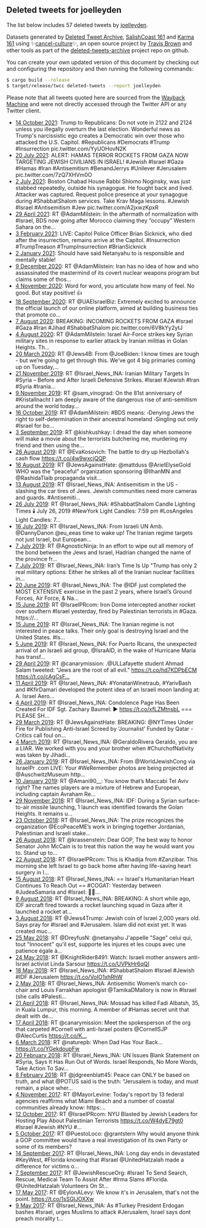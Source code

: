 ## Deleted tweets for joelleyden

The list below includes 57 deleted tweets by
[joelleyden](https://twitter.com/joelleyden).


Datasets generated by [Deleted Tweet Archive](https://twitter.com/deletedtweet161), [SalishCoast 161](https://twitter.com/SalishCoastA) and [Karma 161](https://twitter.com/KarmaOneSixOne) using ✨[cancel-culture](https://github.com/travisbrown/cancel-culture)✨, an open source project by [Travis Brown](https://twitter.com/travisbrown) and other tools as part of the [deleted-tweets-archive](https://github.com/salcoast/deleted-tweets-archive/) project repo on github.

You can create your own updated version of this document by checking out and configuring the
repository and then running the following commands:

```bash
$ cargo build --release
$ target/release/twcc deleted-tweets --report joelleyden
```

Please note that all tweets quoted here are sourced from the
[Wayback Machine](https://web.archive.org) and were not directly accessed through the Twitter API or
any Twitter client.

* [14 October 2021](https://web.archive.org/web/20211014173220/https://twitter.com/joelleyden/status/1448703207207735306): Trump to Republicans: Do not vote in 2122 and 2124 unless you illegally overturn the last election.  Wonderful news as Trump's narcissistic ego creates a Democratic win over those who attacked the U.S. Capitol.   #Republicans   #Democrats   #Trump   #Insurrection  pic.twitter.com/YyUOHovN2K
* [20 July 2021](https://web.archive.org/web/20210720010141/https://twitter.com/joelleyden/status/1417288507702263810): ALERT: HAMAS TERROR ROCKETS FROM GAZA NOW TARGETING JEWISH CIVILIANS IN ISRAEL!    #Jewish   #Israel   #Gaza   #Hamas   #Iran   #Antisemitism   #BenandJerrys   #Unilever   #Jerusalem  pic.twitter.com/7zQ7XHVm0O
* [ 2 July 2021](https://web.archive.org/web/20210702023925/https://twitter.com/joelleyden/status/1410790143980621829): Boston Chabad House Rabbi Shlomo Noginsky,  was just stabbed repeatedly, outside his synagogue. He fought back and lived. Attacker was captured. Request police presence at your synagogue during  #ShabbatShalom  services. Take Krav Maga lessons.   #Jewish   #Israel   #Antisemitism    #Jew  pic.twitter.com/A2jxwzKpxR
* [29 April 2021](https://web.archive.org/web/20210429010035/https://twitter.com/joelleyden/status/1387572488067026944): RT @AdamMilstein: In the aftermath of normalization with #Israel, BDS now going after Morocco claiming they “occupy” Western Sahara on the…
* [ 3 February 2021](https://web.archive.org/web/20210203031247/https://twitter.com/joelleyden/status/1356802628911521795): LIVE: Capitol Police Officer Brian Sicknick, who died after the insurrection, remains arrive at the Capitol.   #Insurrection   #TrumpTreason   #TrumpInsurrection   #BrianSicknick
* [ 2 January 2021](https://web.archive.org/web/20210102195355/https://twitter.com/joelleyden/status/1345458255611523073): Should have said Netanyahu to is responsible and mentally stable!
* [ 9 December 2020](https://web.archive.org/web/20201209063704/https://twitter.com/joelleyden/status/1336560477799899137): RT @AdamMilstein: Iran has no idea of how and who assassinated the mastermind of its covert nuclear weapons program but claims some of thos…
* [ 4 November 2020](https://web.archive.org/web/20201104051451/https://twitter.com/joelleyden/status/1323856124135772161): Word for word, you articulate how many of feel. No good. But stay positive! 👍
* [18 September 2020](https://web.archive.org/web/20200918033403/https://twitter.com/joelleyden/status/1306798615189508096): RT @UAEIsraelBiz: Extremely excited to announce the official launch of our online platform, aimed at building business ties that promote co…
* [ 7 August 2020](https://web.archive.org/web/20200807054315/https://twitter.com/joelleyden/status/1291610755121504258): BREAKING: INCOMING ROCKETS FROM GAZA   #Israel   #Gaza   #Iran   #Jihad   #ShabbatShalom  pic.twitter.com/6V8kYy2ytJ
* [ 4 August 2020](https://web.archive.org/web/20200804105251/https://twitter.com/joelleyden/status/1290601588881526785): RT @AdamMilstein: Israel Air-Force strikes key Syrian military sites in response to earlier attack by Iranian militias in Golan Heights. Th…
* [20 March 2020](https://web.archive.org/web/20200320035119/https://twitter.com/joelleyden/status/1240848368936669184): RT @Jews4B: From @JoeBiden:  I know times are tough - but we’re going to get through this. We’ve got 4 big primaries coming up on Tuesday,…
* [21 November 2019](https://web.archive.org/web/20191121010902/https://twitter.com/joelleyden/status/1197320985134948353): RT @Israel_News_INA: Iranian Military Targets In #Syria – Before and After Israeli Defensive Strikes.  #Israel #Jewish #Iran #Syria #Irania…
* [ 9 November 2019](https://web.archive.org/web/20191109191905/https://twitter.com/joelleyden/status/1193246650824888321): RT @sam_vinograd: On the 81st anniversary of #Kristallnacht I am deeply aware of the dangerous rise of anti-semitism around the world today…
* [16 October 2019](https://web.archive.org/web/20191016052143/https://twitter.com/joelleyden/status/1184338611799515136): RT @AdamMilstein: #BDS means: ▫️Denying Jews the right to self-determination in their ancestral homeland ▫️Singling out only #Israel for bo…
* [ 3 September 2019](https://web.archive.org/web/20190903092350/https://twitter.com/joelleyden/status/1168816864258080771): RT @kishkushkay: I dread the day when someone will make a movie about the terrorists butchering me, murdering my friend and then using the…
* [26 August 2019](https://web.archive.org/web/20190826135027/https://twitter.com/joelleyden/status/1165984857605980160): RT @EvaKosovich: The battle to dry up Hezbollah's cash flow https://t.co/4w9wxcjQQP
* [16 August 2019](https://web.archive.org/web/20190816115732/https://twitter.com/joelleyden/status/1162332562532044800): RT @JewsAgainstHate: @mattduss @ArielElyseGold WHO was the "peaceful" organization sponsoring  @IlhanMN and @RashidaTlaib propaganda visit…
* [13 August 2019](https://web.archive.org/web/20190813145703/https://twitter.com/joelleyden/status/1161290575791972353): RT @Israel_News_INA: Antisemitism in the US - slashing the car tires of Jews. Jewish communities need more cameras and guards.  #Antisemiti…
* [26 July 2019](https://web.archive.org/web/20190726164022/https://twitter.com/joelleyden/status/1154793594693271553): RT @Israel_News_INA: #ShabbatShalom Candle Lighting Times 🕯️   July 26, 2019  #NewYork Light Candles: 7:59 pm  #LosAngeles Light Candles: 7…
* [16 July 2019](https://web.archive.org/web/20190716003142/https://twitter.com/joelleyden/status/1150925943109799936): RT @Israel_News_INA: From Israeli UN Amb. @DannyDanon  @eu_eeas time to wake up!  The Iranian regime targets not just Israel, but European…
* [ 7 July 2019](https://web.archive.org/web/20190707162301/https://twitter.com/joelleyden/status/1147903859005755392): RT @AgnosticNinja: In an effort to wipe out all memory of the bond between the Jews and Israel, Hadrian changed the name of the province fr…
* [ 7 July 2019](https://web.archive.org/web/20190707061628/https://twitter.com/joelleyden/status/1147751215696158720): RT @Israel_News_INA: Iran’s Time Is Up  "Trump has only 2 real military options: Either he strikes all of the Iranian nuclear facilities in…
* [20 June 2019](https://web.archive.org/web/20190620161640/https://twitter.com/joelleyden/status/1141741667231444992): RT @Israel_News_INA: The @IDF just completed the MOST EXTENSIVE exercise in the past 2 years, where Israel’s Ground Forces, Air Force, &amp; Na…
* [15 June 2019](https://web.archive.org/web/20190615235408/https://twitter.com/joelleyden/status/1140044853159628802): RT @IsraelPRcom: Iron Dome intercepted another rocket over southern #Israel yesterday, fired by Palestinian terrorists in #Gaza.   https://…
* [15 June 2019](https://web.archive.org/web/20190615054833/https://twitter.com/joelleyden/status/1139771657172791296): RT @Israel_News_INA: The Iranian regime is not interested in peace talks.  Their only goal is destroying Israel and the United States.  #Is…
* [ 5 June 2019](https://web.archive.org/web/20190605202016/https://twitter.com/joelleyden/status/1136367153224060929): RT @Israel_News_INA: For Puerto Ricans, the unexpected arrival of an Israeli aid group, @IsraAID, in the wake of Hurricane Maria has transf…
* [29 April 2019](https://web.archive.org/web/20190429050709/https://twitter.com/joelleyden/status/1122729008834203648): RT @canarymission: .@ULLafayette student Ahmad Salam tweeted: “Jews are the root of all evil.”  https://t.co/hd7KDPbECM https://t.co/cAgCsF…
* [11 April 2019](https://web.archive.org/web/20190411145455/https://twitter.com/joelleyden/status/1116353943586648064): RT @Israel_News_INA: #YonatanWinetraub, #YarivBash and #KfirDamari developed the potent idea of an Israeli moon landing at:  A. Israel Aero…
* [ 4 April 2019](https://web.archive.org/web/20190404025407/https://twitter.com/joelleyden/status/1113635833272311809): RT @Israel_News_INA: Condolence Page Has Been Created For IDF Sgt. Zachary Baumel:   ▶️   https://t.co/xfLZMtnsbL             === PLEASE SH…
* [29 March 2019](https://web.archive.org/web/20190329225622/https://twitter.com/joelleyden/status/1111764062210351105): RT @JewsAgainstHate: BREAKING: @NYTimes Under Fire for Publishing Anti-Israel Screed by 'Journalist' Funded by Qatar - Critics call foul on…
* [ 4 March 2019](https://web.archive.org/web/20190304224114/https://twitter.com/joelleyden/status/1102700557112872960): RT @Israel_News_INA: @GeraldoRivera Geraldo, you are a LIAR. We worked with you and your brother when #ChurchofNativity was taken by Jihadi…
* [26 January 2019](https://web.archive.org/web/20190126202037/https://twitter.com/joelleyden/status/1089256818776387584): RT @Israel_News_INA: From @WorldJewishCong via  IsraelPr .com   LIVE: Your #WeRemember photos are being projected at @AuschwitzMuseum  http…
* [10 January 2019](https://web.archive.org/web/20190110185206/https://twitter.com/joelleyden/status/1083436336957325323): RT @Amani90__: You know that’s Maccabi Tel Aviv right? The names players are a mixture of Hebrew and European, including captain Avraham Re…
* [29 November 2018](https://web.archive.org/web/20181129224215/https://twitter.com/joelleyden/status/1068273965754400768): RT @Israel_News_INA: IDF: During a Syrian surface-to-air missile launching, 1 launch was identified towards the Golan Heights. It remains u…
* [23 October 2018](https://web.archive.org/web/20181023043056/https://twitter.com/joelleyden/status/1054590975899766784): RT @Israel_News_INA: The prize recognizes the organization @EcoPeaceME’s work in bringing together Jordanian, Palestinian and Israeli stake…
* [26 August 2018](https://web.archive.org/web/20180826010956/https://twitter.com/joelleyden/status/1033521896380358657): RT @krassenstein: Dear GOP,  The best way to honor Senator John McCain is to treat this nation the way he would want you to.   Stand up to…
* [22 August 2018](https://web.archive.org/web/20180822194631/https://twitter.com/joelleyden/status/1032353342293458944): RT @IsraelPRcom: This is Khadija from #Zanzibar.   This morning she left Israel to go back home after having life-saving heart surgery in I…
* [15 August 2018](https://web.archive.org/web/20180815124456/https://twitter.com/joelleyden/status/1029710532314628097): RT @Israel_News_INA: == Israel's Humanitarian Heart Continues To Reach Out ==  #COGAT: Yesterday between #JudeaSamaria and #Israel:   🚶🏾‍‍…
* [ 9 August 2018](https://web.archive.org/web/20180809045047/https://twitter.com/joelleyden/status/1027416881383321601): RT @Israel_News_INA: BREAKING: A short while ago, IDF aircraft fired towards a rocket launching squad in Gaza after it launched a rocket at…
* [ 3 August 2018](https://web.archive.org/web/20180803044349/https://twitter.com/joelleyden/status/1025240800970633217): RT @Jews4Trump: Jewish coin of Israel 2,000 years old.  Says pray for #Israel and #Jerusalem.  Islam did not exist yet.  It was created muc…
* [25 May 2018](https://web.archive.org/web/20180525023340/https://twitter.com/joelleyden/status/999840897041776640): RT @DreyfusN: @netanyahu J'appelle "Sage" celui qui, tout "Innocent" qu'il est, supporte les injures et les coups avec une patience égale à…
* [24 May 2018](https://web.archive.org/web/20180524053245/https://twitter.com/joelleyden/status/999523577010454528): RT @KnightRider8491: Watch: Israeli mother answers anti-Israel activist Linda Sarsour https://t.co/UVPkHr6qQI
* [18 May 2018](https://web.archive.org/web/20180518222850/https://twitter.com/joelleyden/status/997604955530940416): RT @Israel_News_INA: #ShabbatShalom #Israel #Jewish #IDF #Jerusalem https://t.co/VoIO1xhRhW
* [ 2 May 2018](https://web.archive.org/web/20180502113023/https://twitter.com/joelleyden/status/991641045329948672): RT @Israel_News_INA: Antisemitic Women’s march co-chair and Louis Farrakhan apologist @TamikaDMallory is now in #Israel (she calls #Palesti…
* [21 April 2018](https://web.archive.org/web/20180421160823/https://twitter.com/joelleyden/status/987724739794866178): RT @Israel_News_INA: Mossad has killed Fadi Albatsh, 35, in Kuala Lumpur, this morning.   A member of #Hamas secret unit that dealt with de…
* [17 April 2018](https://web.archive.org/web/20180417104649/https://twitter.com/joelleyden/status/986194263426904064): RT @canarymission: Meet the spokesperson of the org that carpeted #Cornell with anti-Israel posters @CornellSJP @AlecCurtis  https://t.co/K…
* [ 6 March 2018](https://web.archive.org/web/20180306080621/https://twitter.com/joelleyden/status/970933590329647104): RT @naturepb: When Dad Has Your Back... https://t.co/YGekdoupFw
* [20 February 2018](https://web.archive.org/web/20180220130613/https://twitter.com/joelleyden/status/965935624103583745): RT @Israel_News_INA: UN Issues Blank Statement on #Syria, Says It Has Run Out of Words.  Israel Responds, No More Words, Take Action To Sav…
* [ 8 February 2018](https://web.archive.org/web/20180208024016/https://twitter.com/joelleyden/status/961429444245311488): RT @jdgreenblatt45: Peace can ONLY be based on truth, and what @POTUS said is the truth: “Jerusalem is today, and must remain, a place wher…
* [ 4 November 2017](https://web.archive.org/web/20171104030730/https://twitter.com/joelleyden/status/926647062661300225): RT @MayorLevine: Today's report by 13 federal agencies reaffirms what Miami Beach and a number of coastal communities already know:  https:…
* [12 October 2017](https://web.archive.org/web/20171012060320/https://twitter.com/joelleyden/status/918356391634534401): RT @IsraelPRcom: NYU Blasted by Jewish Leaders for Hosting Play About Palestinian Terrorists https://t.co/W4dyE79gt0 #Israel #Jewish #NYU #…
* [ 5 October 2017](https://web.archive.org/web/20171005180243/https://twitter.com/joelleyden/status/916000715327311874): RT @PuestoLoco: @grantstern Why would anyone think a GOP committee would have a real investigation of its own Party or some of its members?
* [14 September 2017](https://web.archive.org/web/20170914141558/https://twitter.com/joelleyden/status/908333506656436224): RT @Israel_News_INA: Long day ends in devastated #KeyWest, #Florida knowing that #Israel @UnitedHatzalah made a difference for victims o… 
* [ 7 September 2017](https://web.archive.org/web/20170907145459/https://twitter.com/joelleyden/status/905806610450317312): RT @JewishRescueOrg: #Israel To Send Search, Rescue, Medical Team To Assist After #Irma Slams #Florida. @UnitedHatzalah Volunteers On St… 
* [17 May 2017](https://web.archive.org/web/20170517223845/https://twitter.com/joelleyden/status/864973492361592833): RT @EylonALevy: We know it's in Jerusalem, that's not the point. https://t.co/1sSGlJOXXw
* [ 9 May 2017](https://web.archive.org/web/20170509135135/https://twitter.com/joelleyden/status/861941723576107008): RT @Israel_News_INA: As #Turkey President Erdogan bashes #Israel, urges Muslims to attack #Jerusalem, Israel says dont preach morality t… 
